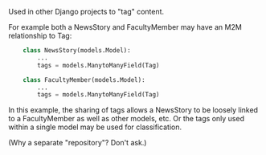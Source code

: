 Used in other Django projects to "tag" content.

For example both a NewsStory and FacultyMember may have an M2M relationship to Tag:

```python    
    class NewsStory(models.Model):
        ...
        tags = models.ManytoManyField(Tag)

    class FacultyMember(models.Model):
        ...
        tags = models.ManytoManyField(Tag)
```
        
In this example, the sharing of tags allows a NewsStory to be loosely linked to a FacultyMember as well as other models, etc.  Or the tags only used within a single model may be used for classification.

(Why a separate "repository"?  Don't ask.) 

